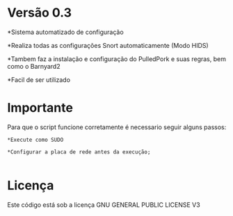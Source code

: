 # Versão 0.3

*Sistema automatizado de configuração

*Realiza todas as configurações Snort automaticamente (Modo HIDS)

*Tambem faz a instalação e configuração do PulledPork e suas regras, bem como o Barnyard2

*Facil de ser utilizado

# Importante

Para que o script funcione corretamente é necessario seguir alguns passos:

```
*Execute como SUDO

*Configurar a placa de rede antes da execução;


```

# Licença

Este código está sob a licença GNU GENERAL PUBLIC LICENSE V3
